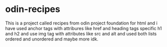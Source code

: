 # odin-recipes

This is a project called recipes from odin project foundation for html and i have used anchor tags with attribures like href and heading tags specific h1 and h2 and use img tag with attributes like src and alt and used both lists ordered and unordered and maybe more idk.
